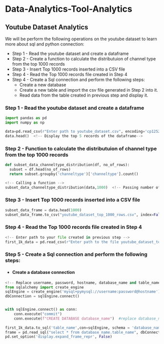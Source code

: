 # Data-Analytics-Tool-Analytics

## Youtube Dataset Analytics

We will be perform the following operations on the youtube dataset to learn more about sql and python connection:
- Step 1 - Read the youtube dataset and create a dataframe
- Step 2 - Create a  function to calculate the distributuion of channel type from the top 1000 records
- Step 3 - Insert Top 1000 records inserted into a CSV file
- Step 4 - Read the Top 1000 records file created in Step 4
- Step 4 - Create a Sql connection and perform the following steps:
    - Create a new database
    - Create a new table and import the csv file generated in Step 2 into it.
    - Read data from the table created in previous step and display it.


### Step 1 - Read the youtube dataset and create a dataframe
```python
import pandas as pd
import numpy as np

data=pd.read_csv(r"Enter path to youtube_dataset.csv", encoding='cp1252')
data.head()  <!-- Display the top 5 records of the dataframe-->
```


### Step 2 - Function to calculate the distributuion of channel type from the top 1000 records
```python
def subset_data_channeltype_distribution(df, no_of_rows):
  subset = df.head(no_of_rows)
  return subset.groupby('channeltype')['channeltype'].count()

<!-- Calling a function -->
subset_data_channeltype_distribution(data,1000)  <!-- Passing number of rows as a variable to make the function dynamic -->
```

### Step 3 - Insert Top 1000 records inserted into a CSV file
```python
subset_data_frame = data.head(1000)
subset_data_frame.to_csv("youtube_dataset_top_1000_rows.csv", index=False) <!-- Change the file name with the name you want -->
```

### Step 4 - Read the Top 1000 records file created in Step 4
```python
<!-- Enter path to your file created in previous step -->
first_1k_data = pd.read_csv(r"Enter path to the file youtube_dataset_top_1000_rows.csv saved in above step") 
```

### Step 5 - Create a Sql connection and perform the following steps:

- #### Create a database connection
```python
<!-- Replace username, password, hostname, database_name and table_name with your respective values-->
from sqlalchemy import create_engine
sqlEngine = create_engine('mysql+pymysql://username:password@hostname') #replace username, password and hostname with your database username, password and host
dbConnection = sqlEngine.connect()


with sqlEngine.connect() as conn:
    conn.execute("commit")
    conn.execute(f"CREATE DATABASE database_name")  #replace database_name with the name with which you want to create database
    
first_1k_data.to_sql('table_name',con=sqlEngine, schema = 'database_name',index=False,if_exists='append')  #replace table_name and database_name with the name of  table and the database you want to create
frame = pd.read_sql("select * from database_name.table_name", dbConnection);  #replace table_name and database_name with the name of  table and the database you want to create
pd.set_option('display.expand_frame_repr', False)
```



    